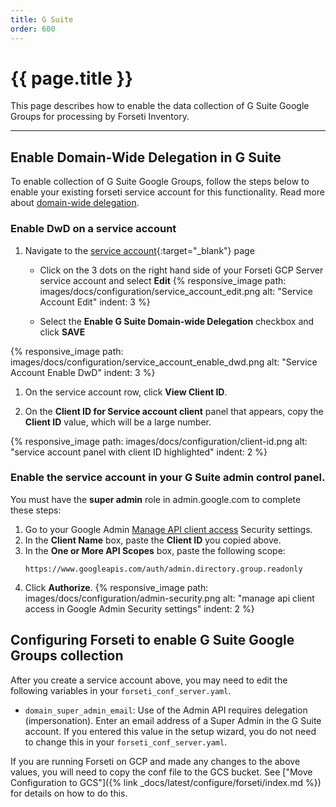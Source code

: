 ```yaml
---
title: G Suite
order: 600
---
```


#  {{ page.title }}

This page describes how to enable the data collection of G Suite Google Groups for
processing by Forseti Inventory.

---

## Enable Domain-Wide Delegation in G Suite

To enable collection of G Suite Google Groups, follow the steps below to enable your existing forseti
service account for this functionality. Read more about 
[domain-wide delegation](https://developers.google.com/identity/protocols/OAuth2ServiceAccount?hl=en_US#delegatingauthority).

### Enable DwD on a service account

1. Navigate to the [service account](https://pantheon.corp.google.com/projectselector/iam-admin/serviceaccounts){:target="_blank"} page

   * Click on the 3 dots on the right hand side of your Forseti GCP Server service account and select **Edit**
   {% responsive_image path: images/docs/configuration/service_account_edit.png alt: "Service Account Edit" indent: 3 %}
   
   * Select the **Enable G Suite Domain-wide Delegation** checkbox and click **SAVE**
            
{% responsive_image path: images/docs/configuration/service_account_enable_dwd.png alt: "Service Account Enable DwD" indent: 3 %}

1. On the service account row, click **View Client ID**.

1. On the **Client ID for Service account client** panel that appears, copy the **Client ID**
   value, which will be a large number.

{% responsive_image path: images/docs/configuration/client-id.png alt: "service account panel with client ID highlighted" indent: 2 %}
        
### Enable the service account in your G Suite admin control panel.
You must have the **super admin** role in admin.google.com to complete these steps:

1. Go to your Google Admin [Manage API client access](https://admin.google.com/ManageOauthClients)
   Security settings.
1. In the **Client Name** box, paste the **Client ID** you copied above.
1. In the **One or More API Scopes** box, paste the following scope:
    ```
    https://www.googleapis.com/auth/admin.directory.group.readonly
    ```
1. Click **Authorize**.
{% responsive_image path: images/docs/configuration/admin-security.png alt: "manage api client access in Google Admin Security settings" indent: 2 %}

## Configuring Forseti to enable G Suite Google Groups collection

After you create a service account above, you may need to edit the following variables 
in your `forseti_conf_server.yaml`.

- `domain_super_admin_email`: Use of the Admin API requires delegation
  (impersonation). Enter an email address of a Super Admin in the G Suite
  account. If you entered this value in the setup wizard, you do not need to 
  change this in your `forseti_conf_server.yaml`.

If you are running Forseti on GCP and made any changes to the above values, 
you will need to copy the conf file to the GCS bucket. See 
["Move Configuration to GCS"]({% link _docs/latest/configure/forseti/index.md %}) 
for details on how to do this.
